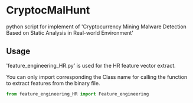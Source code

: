 # CryptocMalHunt
python script for implement of 'Cryptocurrency Mining Malware Detection Based on Static Analysis in Real-world Environment'


## Usage
'feature_engineering_HR.py' is used for the HR feature vector extract. 

You can only import corresponding the Class name for calling the function to extract features from the binary file.

```python
from feature_engineering_HR import Feature_engineering
```
